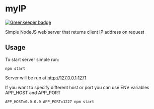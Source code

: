 myIP
====

[![Greenkeeper badge](https://badges.greenkeeper.io/BohdanTkachenko/myip.svg)](https://greenkeeper.io/)

Simple NodeJS web server that returns client IP address on request

Usage
-----

To start server simple run:

    npm start

Server will be run at http://127.0.0.1:1271

If you want to specify different host or port you can use ENV variables APP_HOST and APP_PORT

    APP_HOST=0.0.0.0 APP_PORT=1227 npm start